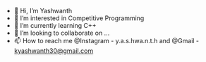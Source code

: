 - 👋 Hi, I’m Yashwanth
- 👀 I’m interested in Competitive Programming
- 🌱 I’m currently learning C++
- 💞️ I’m looking to collaborate on ...
- 📫 How to reach me @Instagram - y.a.s.hwa.n.t.h and @Gmail - kyashwanth30@gmail.com

<!---
flux18/Yashwanth is a ✨ special ✨ repository because its `README.md` (this file) appears on your GitHub profile.
You can click the Preview link to take a look at your changes.
--->
